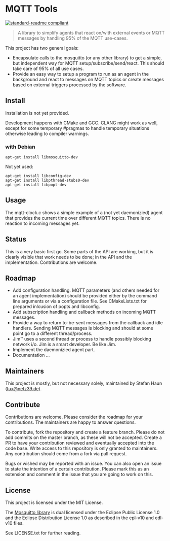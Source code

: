 # MQTT Tools

[![standard-readme compliant](https://img.shields.io/badge/readme%20style-standard-brightgreen.svg?style=flat-square)](https://github.com/RichardLitt/standard-readme)

> A library to simplify agents that react on/with external events or MQTT messages by handling 95% of the MQTT use-cases.

This project has two general goals:
* Encapsulate calls to the mosquitto (or any other library) to get a simple, but independent way for MQTT setup/subscribe/send/react. This should take care of 95% of all use cases.
* Provide an easy way to setup a program to run as an agent in the background and react to messages on MQTT topics or create messages based on external triggers processed by the software.

## Install
Installation is not yet provided.

Development happens with CMake and GCC.
CLANG might work as well, except for some temporary #pragmas to handle temporary situations otherwise leading to compiler warnings.

### with Debian
```
apt-get install libmosquitto-dev
```

Not yet used:
```
apt-get install libconfig-dev
apt-get install libpthread-stubs0-dev
apt-get install libpopt-dev
```

## Usage
The mqtt-clock.c shows a simple example of a (not yet daemonizied) agent that provides the current time over different MQTT topics. There is no reaction to incoming messages yet.

## Status
This is a very basic first go. Some parts of the API are working, but it is clearly visible that work needs to be done; in the API and the implementation. Contributions are welcome.


## Roadmap
* Add configuration handling. MQTT parameters (and others needed for an agent implementation) should be provided either by the command line arguments or via a configuration file. See CMakeLists.txt for prepared inlcusion of popts and libconfig.
* Add subscription handling and callback methods on incoming MQTT messages.
* Provide a way to return to-be-sent messages from the callback and idle handlers. Sending MQTT messages is blocking and should at some point go to a different thread/process.
* Jim™ uses a second thread or process to handle possibly blocking network i/o. Jim is a smart developer. Be like Jim.
* Implement the daemonizied agent part.
* Documentation …

## Maintainers
This project is mostly, but not necessary solely, maintained by Stefan Haun (<tux@netz39.de>).

## Contribute
Contributions are welcome. Please consider the roadmap for your contributions. The maintainers are happy to answer questions.

To contribute, fork the repository and create a feature branch. Please do not add commits on the master branch, as these will not be accepted. Create a PR to have your contribution reviewed and eventually accepted into the code base. Write access to this repository is only granted to maintainers. Any contribution should come from a fork via pull request.

Bugs or wished may be reported with an issue. You can also open an issue to state the intention of a certain contribution. Please mark this as an extension and comment in the issue that you are going to work on this.


## License
This project is licensed under the MIT License.

The [Mosquitto library](https://mosquitto.org/) is dual licensed under the Eclipse Public License 1.0 and the Eclipse Distribution License 1.0 as described in the epl-v10 and edl-v10 files.

See LICENSE.txt for further reading.
